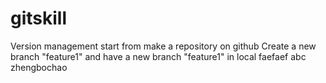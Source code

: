 # gitskill
Version management start from make a repository on github
Create a new branch "feature1" and have a new branch "feature1" in local
faefaef
abc
zhengbochao

